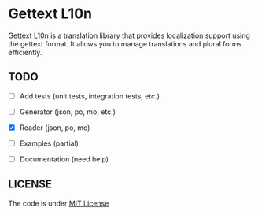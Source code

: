 # Gettext L10n

Gettext L10n is a translation library that provides localization support using the gettext format. It allows you to manage translations and plural forms efficiently.


## TODO

- [ ] Add tests (unit tests, integration tests, etc.)
- [ ] Generator (json, po, mo, etc.)
- [x] Reader (json, po, mo)
- [ ] Examples (partial)
- [ ] Documentation (need help)


## LICENSE

The code is under [MIT License](LICENSE)
